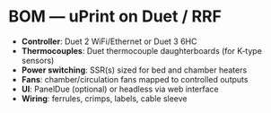 # BOM — uPrint on Duet / RRF

- **Controller**: Duet 2 WiFi/Ethernet or Duet 3 6HC
- **Thermocouples**: Duet thermocouple daughterboards (for K‑type sensors)
- **Power switching**: SSR(s) sized for bed and chamber heaters
- **Fans**: chamber/circulation fans mapped to controlled outputs
- **UI**: PanelDue (optional) or headless via web interface
- **Wiring**: ferrules, crimps, labels, cable sleeve
